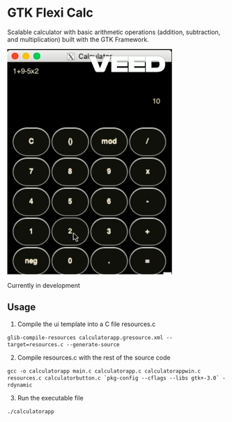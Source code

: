# GTK Flexi Calc

Scalable calculator with basic arithmetic operations (addition, subtraction, and multiplication) built with the GTK Framework.

[![Project Demo Video](./thumbnail.png)](./video.mp4)

Currently in development

## Usage

1) Compile the ui template into a C file resources.c
```
glib-compile-resources calculatorapp.gresource.xml --target=resources.c --generate-source
```

2) Compile resources.c with the rest of the source code
```
gcc -o calculatorapp main.c calculatorapp.c calculatorappwin.c resources.c calculatorbutton.c `pkg-config --cflags --libs gtk+-3.0` -rdynamic
```

3) Run the executable file
```
./calculatorapp
```
